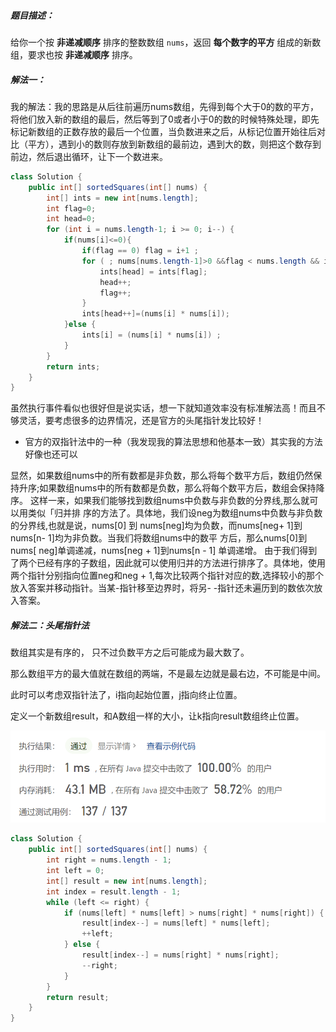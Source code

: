 ##### 题目描述：

给你一个按 **非递减顺序** 排序的整数数组 `nums`，返回 **每个数字的平方** 组成的新数组，要求也按 **非递减顺序** 排序。

##### 解法一：

我的解法：我的思路是从后往前遍历nums数组，先得到每个大于0的数的平方，将他们放入新的数组的最后，然后等到了0或者小于0的数的时候特殊处理，即先标记新数组的正数存放的最后一个位置，当负数进来之后，从标记位置开始往后对比（平方），遇到小的数则存放到新数组的最前边，遇到大的数，则把这个数存到前边，然后退出循环，让下一个数进来。

```java
class Solution {
    public int[] sortedSquares(int[] nums) {
        int[] ints = new int[nums.length];
        int flag=0;
        int head=0;
        for (int i = nums.length-1; i >= 0; i--) {
            if(nums[i]<=0){
                if(flag == 0) flag = i+1 ;
                for ( ; nums[nums.length-1]>0 &&flag < nums.length && ints[flag] < (nums[i] * nums[i]); ) {
                    ints[head] = ints[flag];
                    head++;
                    flag++;
                }
                ints[head++]=(nums[i] * nums[i]);                          
            }else {
                ints[i] = (nums[i] * nums[i]) ;
            }
        }
        return ints;
    } 
}
```

虽然执行事件看似也很好但是说实话，想一下就知道效率没有标准解法高！而且不够灵活，要考虑很多的边界情况，还是官方的头尾指针发比较好！

+ 官方的双指针法中的一种（我发现我的算法思想和他基本一致）其实我的方法好像也还可以

显然，如果数组nums中的所有数都是非负数，那么将每个数平方后，数组仍然保持升序;如果数组nums中的所有数都是负数，那么将每个数平方后，数组会保持降序。
这样一来，如果我们能够找到数组nums中负数与非负数的分界线,那么就可以用类似「归并排
序的方法了。具体地，我们设neg为数组nums中负数与非负数的分界线,也就是说，nums[0] 到
nums[neg]均为负数，而nums[neg+ 1]到nums[n- 1]均为非负数。当我们将数组nums中的数平
方后，那么nums[0]到nums[ neg]单调递减，nums[neg + 1]到nums[n - 1] 单调递增。
由于我们得到了两个已经有序的子数组，因此就可以使用归并的方法进行排序了。具体地，使用两个指针分别指向位置neg和neg + 1,每次比较两个指针对应的数,选择较小的那个放入答案并移动指针。当某-指针移至边界时，将另- -指针还未遍历到的数依次放入答案。



##### 解法二：头尾指针法

数组其实是有序的， 只不过负数平方之后可能成为最大数了。

那么数组平方的最大值就在数组的两端，不是最左边就是最右边，不可能是中间。

此时可以考虑双指针法了，i指向起始位置，j指向终止位置。

定义一个新数组result，和A数组一样的大小，让k指向result数组终止位置。

![image-20230227203937836](977.assets/image-20230227203937836.png)

```java
class Solution {
    public int[] sortedSquares(int[] nums) {
        int right = nums.length - 1;
        int left = 0;
        int[] result = new int[nums.length];
        int index = result.length - 1;
        while (left <= right) {
            if (nums[left] * nums[left] > nums[right] * nums[right]) {
                result[index--] = nums[left] * nums[left];
                ++left;
            } else {
                result[index--] = nums[right] * nums[right];
                --right;
            }
        }
        return result;
    }
}
```

